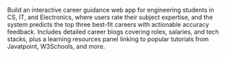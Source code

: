 Build an interactive career guidance web app for engineering students in CS, IT, and Electronics, where users rate their subject expertise, and the system predicts the top three best-fit careers with actionable accuracy feedback. Includes detailed career blogs covering roles, salaries, and tech stacks, plus a learning resources panel linking to popular tutorials from Javatpoint, W3Schools, and more.